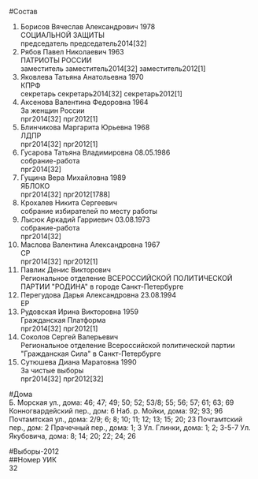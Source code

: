 #Состав  
1. Борисов Вячеслав Александрович 1978  
    СОЦИАЛЬНОЙ ЗАЩИТЫ  
    председатель председатель2014[32]  
2. Рябов Павел Николаевич 1963  
    ПАТРИОТЫ РОССИИ  
    заместитель заместитель2014[32] заместитель2012[1]  
3. Яковлева Татьяна Анатольевна 1970  
    КПРФ  
    секретарь секретарь2014[32] секретарь2012[1]  
4. Аксенова Валентина Федоровна 1964  
    За женщин России  
    прг2014[32] прг2012[1]  
5. Блинчикова Маргарита Юрьевна 1968  
    ЛДПР  
    прг2014[32] прг2012[1]  
6. Гусарова Татьяна Владимировна 08.05.1986  
    собрание-работа  
    прг2014[32]  
7. Гущина Вера Михайловна 1989  
    ЯБЛОКО  
    прг2014[32] прг2012[1788]  
8. Крохалев Никита Сергеевич  
    собрание избирателей по месту работы  
9. Лысюк Аркадий Гарриевич 03.08.1973  
    собрание-работа  
    прг2014[32]  
10. Маслова Валентина Александровна 1967  
    СР  
    прг2014[32] прг2012[1]  
11. Павлик Денис Викторович  
    Региональное отделение ВСЕРОССИЙСКОЙ ПОЛИТИЧЕСКОЙ ПАРТИИ "РОДИНА" в городе Санкт-Петербурге  
12. Перегудова Дарья Александровна 23.08.1994  
    ЕР  
13. Рудовская Ирина Викторовна 1959  
    Гражданская Платформа  
    прг2014[32] прг2012[1]  
14. Соколов Сергей Валерьевич  
    Региональное отделение Всероссийской политической партии "Гражданская Сила" в Санкт-Петербурге  
15. Сутюшева Диана Маратовна 1990  
    За чистые выборы  
    прг2014[32] прг2012[32]  
  
#Дома  
Б. Морская ул., дома: 46; 47; 49; 50; 52; 53/8; 55; 56; 57; 61; 63; 69 Конногвардейский пер., дом: 6 Наб. р. Мойки, дома: 92; 93; 96 Почтамтская ул., дома: 2/9; 6; 8; 10; 11; 12; 13; 15; 20; 23 Почтамтский пер., дом: 2 Прачечный пер., дома: 1; 3 Ул. Глинки, дома: 1; 2; 3-5-7 Ул. Якубовича, дома: 8; 14; 20; 22; 24; 26  
  
#Выборы-2012  
##Номер УИК  
32  
